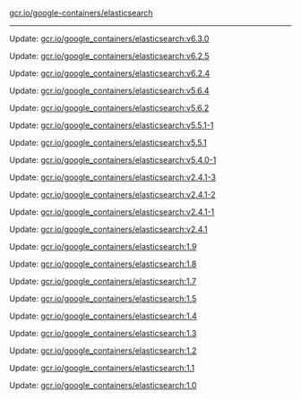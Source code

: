 [gcr.io/google-containers/elasticsearch](https://hub.docker.com/r/cruse/elasticsearch/tags/) 

----
Update: [gcr.io/google_containers/elasticsearch:v6.3.0](https://hub.docker.com/r/cruse/elasticsearch/tags/)

Update: [gcr.io/google_containers/elasticsearch:v6.2.5](https://hub.docker.com/r/cruse/elasticsearch/tags/)

Update: [gcr.io/google_containers/elasticsearch:v6.2.4](https://hub.docker.com/r/cruse/elasticsearch/tags/)

Update: [gcr.io/google_containers/elasticsearch:v5.6.4](https://hub.docker.com/r/cruse/elasticsearch/tags/)

Update: [gcr.io/google_containers/elasticsearch:v5.6.2](https://hub.docker.com/r/cruse/elasticsearch/tags/)

Update: [gcr.io/google_containers/elasticsearch:v5.5.1-1](https://hub.docker.com/r/cruse/elasticsearch/tags/)

Update: [gcr.io/google_containers/elasticsearch:v5.5.1](https://hub.docker.com/r/cruse/elasticsearch/tags/)

Update: [gcr.io/google_containers/elasticsearch:v5.4.0-1](https://hub.docker.com/r/cruse/elasticsearch/tags/)

Update: [gcr.io/google_containers/elasticsearch:v2.4.1-3](https://hub.docker.com/r/cruse/elasticsearch/tags/)

Update: [gcr.io/google_containers/elasticsearch:v2.4.1-2](https://hub.docker.com/r/cruse/elasticsearch/tags/)

Update: [gcr.io/google_containers/elasticsearch:v2.4.1-1](https://hub.docker.com/r/cruse/elasticsearch/tags/)

Update: [gcr.io/google_containers/elasticsearch:v2.4.1](https://hub.docker.com/r/cruse/elasticsearch/tags/)

Update: [gcr.io/google_containers/elasticsearch:1.9](https://hub.docker.com/r/cruse/elasticsearch/tags/)

Update: [gcr.io/google_containers/elasticsearch:1.8](https://hub.docker.com/r/cruse/elasticsearch/tags/)

Update: [gcr.io/google_containers/elasticsearch:1.7](https://hub.docker.com/r/cruse/elasticsearch/tags/)

Update: [gcr.io/google_containers/elasticsearch:1.5](https://hub.docker.com/r/cruse/elasticsearch/tags/)

Update: [gcr.io/google_containers/elasticsearch:1.4](https://hub.docker.com/r/cruse/elasticsearch/tags/)

Update: [gcr.io/google_containers/elasticsearch:1.3](https://hub.docker.com/r/cruse/elasticsearch/tags/)

Update: [gcr.io/google_containers/elasticsearch:1.2](https://hub.docker.com/r/cruse/elasticsearch/tags/)

Update: [gcr.io/google_containers/elasticsearch:1.1](https://hub.docker.com/r/cruse/elasticsearch/tags/)

Update: [gcr.io/google_containers/elasticsearch:1.0](https://hub.docker.com/r/cruse/elasticsearch/tags/)

